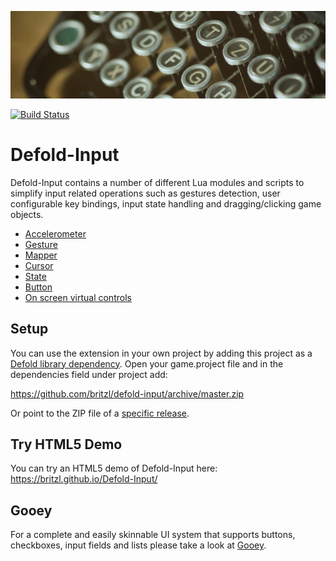 ![](logo.jpeg)

[![Build Status](https://travis-ci.org/britzl/defold-input.svg?branch=master)](https://travis-ci.org/britzl/defold-input)

# Defold-Input
Defold-Input contains a number of different Lua modules and scripts to simplify input related operations such as gestures detection, user configurable key bindings, input state handling and dragging/clicking game objects.

* [Accelerometer](in/accelerometer.md)
* [Gesture](in/gesture.md)
* [Mapper](in/mapper.md)
* [Cursor](in/cursor.md)
* [State](in/state.md)
* [Button](in/button.md)
* [On screen virtual controls](in/onscreen.md)

## Setup
You can use the extension in your own project by adding this project as a [Defold library dependency](http://www.defold.com/manuals/libraries/). Open your game.project file and in the dependencies field under project add:

https://github.com/britzl/defold-input/archive/master.zip

Or point to the ZIP file of a [specific release](https://github.com/britzl/defold-input/releases).

## Try HTML5 Demo
You can try an HTML5 demo of Defold-Input here: https://britzl.github.io/Defold-Input/

## Gooey
For a complete and easily skinnable UI system that supports buttons, checkboxes, input fields and lists please take a look at [Gooey](https://github.com/britzl/gooey).
